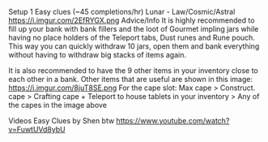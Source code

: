 Setup 1
Easy clues (~45 completions/hr)
Lunar - Law/Cosmic/Astral 
https://i.imgur.com/2EfRYGX.png
Advice/Info
It is highly recommended to fill up your bank with bank fillers and the loot of Gourmet impling jars while having no place holders of the Teleport tabs, Dust runes and Rune pouch. This way you can quickly withdraw 10 jars, open them and bank everything without having to withdraw big stacks of items again.

It is also recommended to have the 9 other items in your inventory close to each other in a bank. Other items that are useful are shown in this image: https://i.imgur.com/8juT8SE.png
For the cape slot: Max cape > Construct. cape > Crafting cape + Teleport to house tablets in your inventory > Any of the capes in the image above

Videos
Easy Clues by Shen btw
https://www.youtube.com/watch?v=FuwtUVd8ybU 
